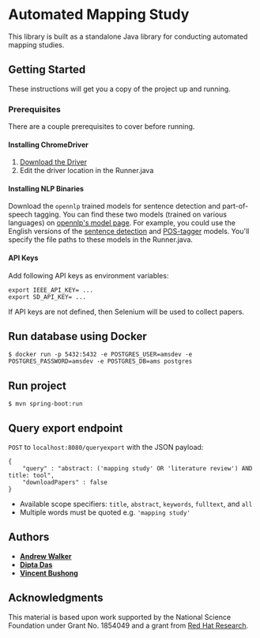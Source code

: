 # Automated Mapping Study

This library is built as a standalone Java library for conducting automated mapping studies.

## Getting Started

These instructions will get you a copy of the project up and running.

### Prerequisites

There are a couple prerequisites to cover before running.

#### Installing ChromeDriver

1. [Download the Driver](https://chromedriver.chromium.org/downloads)
2. Edit the driver location in the Runner.java

#### Installing NLP Binaries

Download the `opennlp` trained models for sentence detection and part-of-speech tagging. You can find these two models (trained on various languages) on [opennlp's model page](http://opennlp.sourceforge.net/models-1.5/). For example, you could use the English versions of the [sentence detection](http://opennlp.sourceforge.net/models-1.5/en-sent.bin) and [POS-tagger](http://opennlp.sourceforge.net/models-1.5/en-pos-maxent.bin) models. You'll specify the file paths to these models in the Runner.java.

#### API Keys

Add following API keys as environment variables:

```
export IEEE_API_KEY= ...
export SD_API_KEY= ...
```

If API keys are not defined, then Selenium will be used to collect papers.

## Run database using Docker

```
$ docker run -p 5432:5432 -e POSTGRES_USER=amsdev -e POSTGRES_PASSWORD=amsdev -e POSTGRES_DB=ams postgres
```

## Run project

```
$ mvn spring-boot:run
```

## Query export endpoint

`POST` to `localhost:8080/queryexport` with the JSON payload:

```
{
    "query" : "abstract: ('mapping study' OR 'literature review') AND title: tool",
    "downloadPapers" : false
}
```

- Available scope specifiers: `title`, `abstract`, `keywords`, `fulltext`, and `all`
- Multiple words must be quoted e.g. `'mapping study'`

## Authors

* [**Andrew Walker**](https://github.com/walker76)
* [**Dipta Das**](https://github.com/diptadas)
* [**Vincent Bushong**](https://github.com/vinbush)

## Acknowledgments

This material is based upon work supported by the National Science Foundation under Grant No. 1854049 and a grant from [Red Hat Research](https://research.redhat.com).
